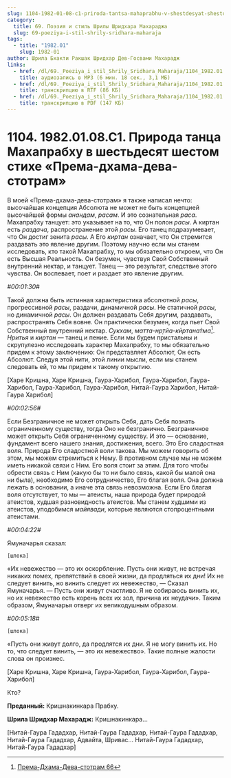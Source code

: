 ```yaml
---
slug: 1104-1982-01-08-c1-priroda-tantsa-mahaprabhu-v-shestdesyat-shestom-stihe-prema-dhama-deva-stotram
category:
  title: 69. Поэзия и стиль Шрилы Шридхара Махараджа
  slug: 69-poeziya-i-stil-shrily-sridhara-maharaja
tags:
  - title: "1982.01"
    slug: 1982-01
author: Шрила Бхакти Ракшак Шридхар Дев-Госвами Махарадж
links:
  - href: /dl/69._Poeziya_i_stil_Shrily_Sridhara_Maharaja/1104_1982.01.08.C1_SridharMj_Priroda_tanca_Mahaprabhu_v_shestdesjat_shestom_stihe_Prema-dhama-deva-stotram.mp3
    title: аудиозапись в MP3 (6 мин. 18 сек., 3,1 МБ)
  - href: /dl/69._Poeziya_i_stil_Shrily_Sridhara_Maharaja/1104_1982.01.08.C1_SridharMj_Priroda_tanca_Mahaprabhu_v_shestdesjat_shestom_stihe_Prema-dhama-deva-stotram.rtf
    title: транскрипцию в RTF (86 КБ)
  - href: /dl/69._Poeziya_i_stil_Shrily_Sridhara_Maharaja/1104_1982.01.08.C1_SridharMj_Priroda_tanca_Mahaprabhu_v_shestdesjat_shestom_stihe_Prema-dhama-deva-stotram.pdf
    title: транскрипцию в PDF (147 КБ)
---
```


# 1104. 1982.01.08.C1. Природа танца Махапрабху в шестьдесят шестом стихе «Према-дхама-дева-стотрам»

В моей «Према-дхама-дева-стотрам» я также написал нечто: высочайшая концепция Абсолюта не может не быть концепцией высочайшей формы *анандам*, *расам*. И это сознательная *раса*. Махапрабху танцует: это указывает на то, что Он полон *расы*. А киртан есть *раздача*, распространение этой *расы*. Его танец подразумевает, что Он достиг зенита *расы*. А Его *киртан* означает, что Он стремится раздавать это явление другим. Поэтому научно если мы станем исследовать, кто такой Махапрабху, то мы обязательно откроем, что Он есть Высшая Реальность. Он безумен, чувствуя Свой Собственный внутренний нектар, и танцует. Танец — это результат, следствие этого чувства. Он воспевает, поет и раздает это явление другим.

*#00:01:30#*

Такой должна быть истинная характеристика абсолютной *расы*, прогрессивной *расы*, раздачи, динамичной *расы*. Не статичной *расы*, но динамичной *расы*. Он должен раздавать Себя другим, раздавать, распространять Себя вовне. Он практически безумен, когда пьет Свой Собственный внутренний нектар. *Сукхам*, *мaтта-нр̣тйа-кӣртана̄тмa*[^_ftn1]. *Нритья* и *киртан* — танец и пение. Если мы будем пристальны и скрупулезно исследовать характер Махапрабху, то мы обязательно придем к этому заключению: Он представляет Абсолют, Он есть Абсолют. Следуя этой нити, этой линии мысли, если мы станем следовать ей, то мы придем к такому открытию.

[Харе Кришна, Харе Кришна, Гаура-Харибол, Гаура-Харибол, Гаура-Харибол, Гаура-Харибол, Гаура-Харибол, Нитай-Гаура Харибол, Нитай-Гаура Харибол]

*#00:02:56#*

Если Безграничное не может открыть Себя, дать Себя познать ограниченному существу, тогда Оно не безгранично. Безграничное может открыть Себя ограниченному существу. И это — основание, фундамент всего нашего знания, достижения, всего. Это Его сладостная воля. Природа Его сладостной воли такова. Мы можем говорить об этом, мы можем стремиться к Нему. В противном случае мы не можем иметь никакой связи с Ним. Его воля стоит за этим. Для того чтобы обрести связь с Ним (какую бы то ни было связь, какой бы малой она ни была), необходимо Его сотрудничество, Его благая воля. Она должна лежать в основании, а иначе эта связь невозможна. Если Его благая воля отсутствует, то мы — атеисты, наша природа будет природой атеистов, худшая разновидность атеистов. Мы станем худшими из атеистов, уподобимся *майявади*, которые являются стопроцентными атеистами.

*#00:04:22#*

Ямуначарья сказал:

    [шлока]

«Их невежество — это их оскорбление. Пусть они живут, не встречая никаких помех, препятствий в своей жизни, да продляться их дни! Их не следует винить, но винить следует их невежество, — Сказал Ямуначарья. — Пусть они живут счастливо. Я не собираюсь винить их, но их невежество есть корень всех их зол, причина их неудачи». Таким образом, Ямуначарья отверг их великодушным образом.

*#00:05:18#*

    [шлока]

«Пусть они живут долго, да продлятся их дни. Я не могу винить их. Но то, что следует винить, — это их невежество». Такие полные жалости слова он произнес.

[Харе Кришна, Харе Кришна, Гаура-Харибол, Гаура-Харибол, Гаура-Харибол]

Кто?

**Преданный:** Кришнакинкара Прабху.

**Шрила Шридхар Махарадж:** Кришнакинкара…

[Нитай-Гаура Гададхар, Нитай-Гаура Гададхар, Нитай-Гаура Гададхар, Нитай-Гаура Гададхар, Адвайта, Шривас… Нитай-Гаура Гададхар, Нитай-Гаура Гададхар]



[^_ftn1]: [Према-Дхама-Дева-стотрам 66](../notes/prema-dhama-deva-stotram/prema-dhama-deva-stotram-66.md)
